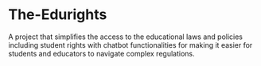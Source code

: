 # The-Edurights

A project that simplifies the access to the educational laws and policies including student rights with chatbot functionalities for making it easier for students and educators to navigate complex regulations.
